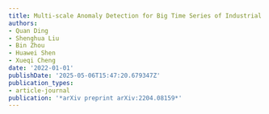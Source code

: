 ```yaml
---
title: Multi-scale Anomaly Detection for Big Time Series of Industrial Sensors
authors:
- Quan Ding
- Shenghua Liu
- Bin Zhou
- Huawei Shen
- Xueqi Cheng
date: '2022-01-01'
publishDate: '2025-05-06T15:47:20.679347Z'
publication_types:
- article-journal
publication: '*arXiv preprint arXiv:2204.08159*'
---
```

